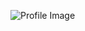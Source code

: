 <img src="https://github.com/r4g309/r4g309/blob/main/static/ProfilePicture.gif" alt="">


![Profile Image](https://github.com/r4g309/r4g309/blob/main/static/ProfilePicture.gif)